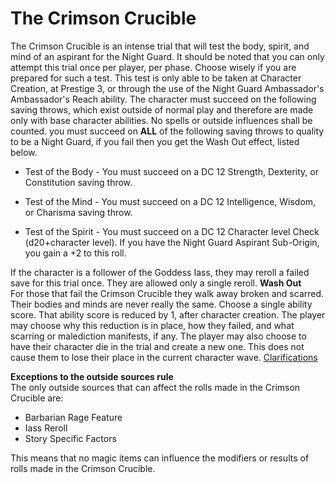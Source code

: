 The Crimson Crucible
====================

The Crimson Crucible is an intense trial that will test the body, spirit, and mind of an aspirant for the Night Guard. It should be noted that you can only attempt this trial once per player, per phase. Choose wisely if you are prepared for such a test. This test is only able to be taken at Character Creation, at Prestige 3, or through the use of the Night Guard Ambassador's Ambassador's Reach ability.  The character must succeed on the following saving throws, which exist outside of normal play and therefore are made only with base character abilities. No spells or outside influences shall be counted. you must succeed on **ALL** of the following saving throws to quality to be a Night Guard, if you fail then you get the Wash Out effect, listed below.

* Test of the Body - You must succeed on a DC 12 Strength, Dexterity, or Constitution saving throw.

* Test of the Mind - You must succeed on a DC 12 Intelligence, Wisdom, or Charisma saving throw.

* Test of the Spirit - You must succeed on a DC 12 Character level Check (d20+character level). If you have the Night Guard Aspirant Sub-Origin, you gain a +2 to this roll.

 If the character is a follower of the Goddess Iass, they may reroll a failed save for this trial once. They are allowed only a single reroll.  **Wash Out**  
For those that fail the Crimson Crucible they walk away broken and scarred. Their bodies and minds are never really the same. Choose a single ability score. That ability score is reduced by 1, after character creation. The player may choose why this reduction is in place, how they failed, and what scarring or malediction manifests, if any. The player may also choose to have their character die in the trial and create a new one. This does not cause them to lose their place in the current character wave.  [Clarifications](#spoiler-Szi2vh)

**Exceptions to the outside sources rule**  
The only outside sources that can affect the rolls made in the Crimson Crucible are:

* Barbarian Rage Feature
* Iass Reroll
* Story Specific Factors

This means that no magic items can influence the modifiers or results of rolls made in the Crimson Crucible.
